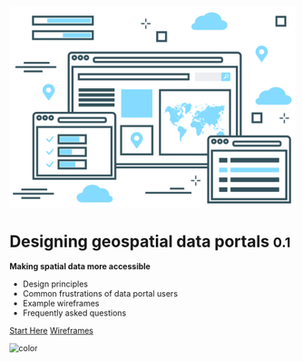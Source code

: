 <!-- _coverpage.md -->



![logo](_media/wireframes-v2.svg)

# Designing geospatial data portals <small>0.1</small>

**Making spatial data more accessible**

- Design principles
- Common frustrations of data portal users
- Example wireframes
- Frequently asked questions

[Start Here](main-content/introduction)
[Wireframes](main-content/stage-1)

<!-- background color -->
![color](#4f4f4f)


